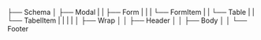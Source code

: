 

├── Schema
│   ├── Modal
|   |   ├── Form
|   |   |     └── FormItem
|   |   └── Table
|   |         └── TabelItem
|   |
|   |
│   ├── Wrap
│   │     ├── Header
│   │     ├── Body
│   │     └── Footer
